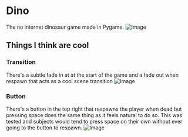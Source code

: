 # Dino
The no internet dinosaur game made in Pygame.
![Image]()
## Things I think are cool
### Transition
There's a subtle fade in at at the start of the game and a fade out when respawn that acts as a cool scene transition
![Image]()
### Button
There's a button in the top right that respawns the player when dead but pressing space does the same thing as it feels natural to do so. This was tested and subjects would tend to press space on their own without ever going to the button to respawn.
![Image]()